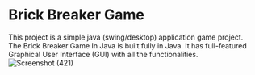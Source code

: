 # Brick Breaker Game

This project is a simple java (swing/desktop) application game project. 
The Brick Breaker Game In Java is built fully in Java. It has full-featured Graphical User Interface (GUI) with all the functionalities. 
![Screenshot (421)](https://user-images.githubusercontent.com/86567413/174602979-bf84022d-f4a5-484c-9bbc-09db9cf55230.png)
